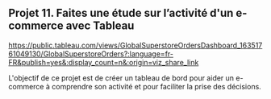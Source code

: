 ## Projet 11. Faites une étude sur l’activité d'un e-commerce avec Tableau

https://public.tableau.com/views/GlobalSuperstoreOrdersDashboard_16351761049130/GlobalSuperstoreOrders?:language=fr-FR&publish=yes&:display_count=n&:origin=viz_share_link

L'objectif de ce projet est de créer un tableau de bord pour aider un e-commerce à comprendre son activité et pour faciliter la prise des décisions.
